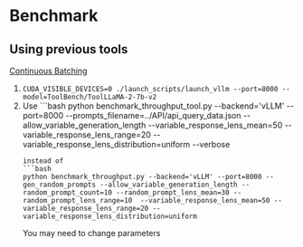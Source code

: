 # Benchmark

## Using previous tools

[Continuous Batching](https://github.com/zinccat/llm-continuous-batching-benchmarks)

1. `CUDA_VISIBLE_DEVICES=0 ./launch_scripts/launch_vllm --port=8000 --model=ToolBench/ToolLLaMA-2-7b-v2`
2. Use ```bash
   python benchmark_throughput_tool.py --backend='vLLM' --port=8000 --prompts_filename=../API/api_query_data.json --allow_variable_generation_length --variable_response_lens_mean=50 --variable_response_lens_range=20 --variable_response_lens_distribution=uniform --verbose
   ```
   instead of
   ```bash
   python benchmark_throughput.py --backend='vLLM' --port=8000 --gen_random_prompts --allow_variable_generation_length --random_prompt_count=10 --random_prompt_lens_mean=30 --random_prompt_lens_range=10  --variable_response_lens_mean=50 --variable_response_lens_range=20 --variable_response_lens_distribution=uniform
   ```
   You may need to change parameters